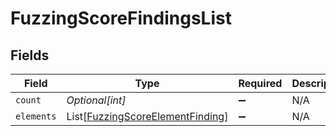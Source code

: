 # FuzzingScoreFindingsList


## Fields

| Field                                                                                 | Type                                                                                  | Required                                                                              | Description                                                                           |
| ------------------------------------------------------------------------------------- | ------------------------------------------------------------------------------------- | ------------------------------------------------------------------------------------- | ------------------------------------------------------------------------------------- |
| `count`                                                                               | *Optional[int]*                                                                       | :heavy_minus_sign:                                                                    | N/A                                                                                   |
| `elements`                                                                            | List[[FuzzingScoreElementFinding](../../models/shared/fuzzingscoreelementfinding.md)] | :heavy_minus_sign:                                                                    | N/A                                                                                   |